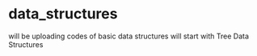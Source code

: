# data_structures
will be uploading codes of basic data structures
will start with Tree Data Structures
